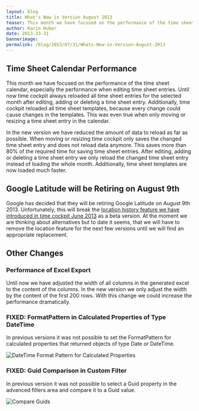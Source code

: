 ```yaml
---
layout: blog
title: What's New in Version August 2013
teaser: This month we have focused on the performance of the time sheet calendar, especially the performance when editing time sheet entries. Until now time cockpit always reloaded all time sheet entries for the selected month after editing, adding or deleting a time sheet entry. Additionally, time cockpit reloaded all time sheet templates, because every change could cause changes in the templates. This was even true when only moving or resizing a time sheet entry in the calendar.
author: Karin Huber
date: 2013-33-31
bannerimage: 
permalink: /blog/2013/07/31/Whats-New-in-Version-August-2013
---
```


<h2 xmlns="http://www.w3.org/1999/xhtml">Time Sheet Calendar Performance</h2><p xmlns="http://www.w3.org/1999/xhtml">This month we have focused on the performance of the time sheet calendar, especially the performance when editing time sheet entries. Until now time cockpit always reloaded all time sheet entries for the selected month after editing, adding or deleting a time sheet entry. Additionally, time cockpit reloaded all time sheet templates, because every change could cause changes in the templates. This was even true when only moving or resizing a time sheet entry in the calendar.</p><p xmlns="http://www.w3.org/1999/xhtml">In the new version we have reduced the amount of data to reload as far as possible. When moving or resizing time cockpit only saves the changed time sheet entry and does not reload data anymore. This saves more than 80% of the required time for saving time sheet entries. After editing, adding or deleting a time sheet entry we only reload the changed time sheet entry instead of loading the whole month. Additionally, time sheet templates are now loaded much faster.</p><h2 class="BlogHeader" xmlns="http://www.w3.org/1999/xhtml">Google Latitude will be Retiring on August 9th</h2><p xmlns="http://www.w3.org/1999/xhtml">Google has decided that they will be retiring Google Latitude on August 9th 2013. Unfortunately, this will break the <a href="~/blog/2013/05/31/Whats-New-in-Version-June-2013" title="Location History in Time Cockpit">location history feature we have introduced in time cockpit June 2013</a> as a beta version. At the moment we are thinking about alternatives but to date it seems, that we will have to remove the location feature for the next few versions until we will find an appropriate replacement.</p><h2 xmlns="http://www.w3.org/1999/xhtml">Other Changes</h2><h3 xmlns="http://www.w3.org/1999/xhtml">Performance of Excel Export</h3><p xmlns="http://www.w3.org/1999/xhtml">Until now we have adjusted the width of all columns in the generated excel to the content of the columns. In the new version we only adjust the width by the content of the first 200 rows. With this change we could increase the performance dramatically.</p><h3 xmlns="http://www.w3.org/1999/xhtml">FIXED: FormatPattern in Calculated Properties of Type DateTime</h3><p xmlns="http://www.w3.org/1999/xhtml">In previous versions it was not possible to set the FormatPattern for calculated properties that returned objects of type Date or DateTime.</p><p xmlns="http://www.w3.org/1999/xhtml">
  <img src="{{site.baseurl}}/content/images/blog/2013/07/DateTimeFormatPattern.png" alt="DateTime Format Pattern for Calculated Properties" title="DateTime Format Pattern for Calculated Properties" />
</p><h3 xmlns="http://www.w3.org/1999/xhtml">FIXED: Guid Comparison in Custom Filter</h3><p xmlns="http://www.w3.org/1999/xhtml">In previous version it was not possible to select a Guid property in the advanced filters area and compare it to a Guid value.</p><p xmlns="http://www.w3.org/1999/xhtml">
  <img src="{{site.baseurl}}/content/images/blog/2013/07/FilterGuid.png" alt="Compare Guids" title="Compare Guids" />
</p>